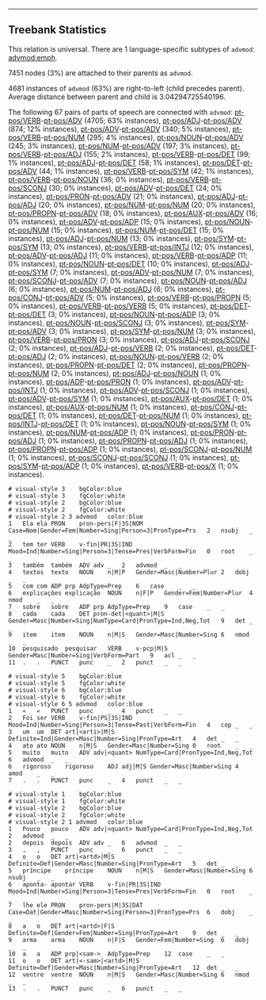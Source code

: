 

--------------------------------------------------------------------------------

## Treebank Statistics

This relation is universal.
There are 1 language-specific subtypes of `advmod`: [advmod:emph]().

7451 nodes (3%) are attached to their parents as `advmod`.

4681 instances of `advmod` (63%) are right-to-left (child precedes parent).
Average distance between parent and child is 3.04294725540196.

The following 67 pairs of parts of speech are connected with `advmod`: [pt-pos/VERB]()-[pt-pos/ADV]() (4705; 63% instances), [pt-pos/ADJ]()-[pt-pos/ADV]() (874; 12% instances), [pt-pos/ADV]()-[pt-pos/ADV]() (340; 5% instances), [pt-pos/VERB]()-[pt-pos/NUM]() (295; 4% instances), [pt-pos/NOUN]()-[pt-pos/ADV]() (245; 3% instances), [pt-pos/NUM]()-[pt-pos/ADV]() (197; 3% instances), [pt-pos/VERB]()-[pt-pos/ADJ]() (155; 2% instances), [pt-pos/VERB]()-[pt-pos/DET]() (99; 1% instances), [pt-pos/ADJ]()-[pt-pos/DET]() (58; 1% instances), [pt-pos/DET]()-[pt-pos/ADV]() (44; 1% instances), [pt-pos/VERB]()-[pt-pos/SYM]() (42; 1% instances), [pt-pos/VERB]()-[pt-pos/NOUN]() (36; 0% instances), [pt-pos/VERB]()-[pt-pos/SCONJ]() (30; 0% instances), [pt-pos/ADV]()-[pt-pos/DET]() (24; 0% instances), [pt-pos/PRON]()-[pt-pos/ADV]() (21; 0% instances), [pt-pos/ADJ]()-[pt-pos/ADJ]() (20; 0% instances), [pt-pos/NUM]()-[pt-pos/NUM]() (20; 0% instances), [pt-pos/PROPN]()-[pt-pos/ADV]() (18; 0% instances), [pt-pos/AUX]()-[pt-pos/ADV]() (16; 0% instances), [pt-pos/ADV]()-[pt-pos/ADP]() (15; 0% instances), [pt-pos/NOUN]()-[pt-pos/NUM]() (15; 0% instances), [pt-pos/NUM]()-[pt-pos/DET]() (15; 0% instances), [pt-pos/ADJ]()-[pt-pos/NUM]() (13; 0% instances), [pt-pos/SYM]()-[pt-pos/SYM]() (13; 0% instances), [pt-pos/VERB]()-[pt-pos/INTJ]() (12; 0% instances), [pt-pos/ADV]()-[pt-pos/ADJ]() (11; 0% instances), [pt-pos/VERB]()-[pt-pos/ADP]() (11; 0% instances), [pt-pos/NOUN]()-[pt-pos/DET]() (10; 0% instances), [pt-pos/ADJ]()-[pt-pos/SYM]() (7; 0% instances), [pt-pos/ADV]()-[pt-pos/NUM]() (7; 0% instances), [pt-pos/SCONJ]()-[pt-pos/ADV]() (7; 0% instances), [pt-pos/NOUN]()-[pt-pos/ADJ]() (6; 0% instances), [pt-pos/NUM]()-[pt-pos/ADJ]() (6; 0% instances), [pt-pos/CONJ]()-[pt-pos/ADV]() (5; 0% instances), [pt-pos/VERB]()-[pt-pos/PROPN]() (5; 0% instances), [pt-pos/VERB]()-[pt-pos/VERB]() (5; 0% instances), [pt-pos/DET]()-[pt-pos/DET]() (3; 0% instances), [pt-pos/NOUN]()-[pt-pos/ADP]() (3; 0% instances), [pt-pos/NOUN]()-[pt-pos/SCONJ]() (3; 0% instances), [pt-pos/SYM]()-[pt-pos/ADV]() (3; 0% instances), [pt-pos/SYM]()-[pt-pos/NUM]() (3; 0% instances), [pt-pos/VERB]()-[pt-pos/PRON]() (3; 0% instances), [pt-pos/ADJ]()-[pt-pos/SCONJ]() (2; 0% instances), [pt-pos/ADJ]()-[pt-pos/VERB]() (2; 0% instances), [pt-pos/DET]()-[pt-pos/ADJ]() (2; 0% instances), [pt-pos/NOUN]()-[pt-pos/VERB]() (2; 0% instances), [pt-pos/PROPN]()-[pt-pos/DET]() (2; 0% instances), [pt-pos/PROPN]()-[pt-pos/NUM]() (2; 0% instances), [pt-pos/ADJ]()-[pt-pos/NOUN]() (1; 0% instances), [pt-pos/ADP]()-[pt-pos/PRON]() (1; 0% instances), [pt-pos/ADV]()-[pt-pos/INTJ]() (1; 0% instances), [pt-pos/ADV]()-[pt-pos/SCONJ]() (1; 0% instances), [pt-pos/ADV]()-[pt-pos/SYM]() (1; 0% instances), [pt-pos/AUX]()-[pt-pos/DET]() (1; 0% instances), [pt-pos/AUX]()-[pt-pos/NUM]() (1; 0% instances), [pt-pos/CONJ]()-[pt-pos/DET]() (1; 0% instances), [pt-pos/DET]()-[pt-pos/NUM]() (1; 0% instances), [pt-pos/INTJ]()-[pt-pos/DET]() (1; 0% instances), [pt-pos/NOUN]()-[pt-pos/SYM]() (1; 0% instances), [pt-pos/NUM]()-[pt-pos/ADP]() (1; 0% instances), [pt-pos/PRON]()-[pt-pos/ADJ]() (1; 0% instances), [pt-pos/PROPN]()-[pt-pos/ADJ]() (1; 0% instances), [pt-pos/PROPN]()-[pt-pos/ADP]() (1; 0% instances), [pt-pos/SCONJ]()-[pt-pos/NUM]() (1; 0% instances), [pt-pos/SCONJ]()-[pt-pos/SCONJ]() (1; 0% instances), [pt-pos/SYM]()-[pt-pos/ADP]() (1; 0% instances), [pt-pos/VERB]()-[pt-pos/X]() (1; 0% instances).


~~~ conllu
# visual-style 3	bgColor:blue
# visual-style 3	fgColor:white
# visual-style 2	bgColor:blue
# visual-style 2	fgColor:white
# visual-style 2 3 advmod	color:blue
1	Ela	ela	PRON	pron-pers|F|3S|NOM	Case=Nom|Gender=Fem|Number=Sing|Person=3|PronType=Prs	2	nsubj	_	_
2	tem	ter	VERB	v-fin|PR|3S|IND	Mood=Ind|Number=Sing|Person=3|Tense=Pres|VerbForm=Fin	0	root	_	_
3	também	também	ADV	adv	_	2	advmod	_	_
4	textos	texto	NOUN	n|M|P	Gender=Masc|Number=Plur	2	dobj	_	_
5	com	com	ADP	prp	AdpType=Prep	6	case	_	_
6	explicações	explicação	NOUN	n|F|P	Gender=Fem|Number=Plur	4	nmod	_	_
7	sobre	sobre	ADP	prp	AdpType=Prep	9	case	_	_
8	cada	cada	DET	pron-det|<quant>|M|S	Gender=Masc|Number=Sing|NumType=Card|PronType=Ind,Neg,Tot	9	det	_	_
9	item	item	NOUN	n|M|S	Gender=Masc|Number=Sing	6	nmod	_	_
10	pesquisado	pesquisar	VERB	v-pcp|M|S	Gender=Masc|Number=Sing|VerbForm=Part	9	acl	_	_
11	.	.	PUNCT	punc	_	2	punct	_	_

~~~


~~~ conllu
# visual-style 5	bgColor:blue
# visual-style 5	fgColor:white
# visual-style 6	bgColor:blue
# visual-style 6	fgColor:white
# visual-style 6 5 advmod	color:blue
1	«	«	PUNCT	punc	_	4	punct	_	_
2	Foi	ser	VERB	v-fin|PS|3S|IND	Mood=Ind|Number=Sing|Person=3|Tense=Past|VerbForm=Fin	4	cop	_	_
3	um	um	DET	art|<arti>|M|S	Definite=Ind|Gender=Masc|Number=Sing|PronType=Art	4	det	_	_
4	ato	ato	NOUN	n|M|S	Gender=Masc|Number=Sing	0	root	_	_
5	muito	muito	ADV	adv|<quant>	NumType=Card|PronType=Ind,Neg,Tot	6	advmod	_	_
6	rigoroso	rigoroso	ADJ	adj|M|S	Gender=Masc|Number=Sing	4	amod	_	_
7	.	.	PUNCT	punc	_	4	punct	_	_

~~~


~~~ conllu
# visual-style 1	bgColor:blue
# visual-style 1	fgColor:white
# visual-style 2	bgColor:blue
# visual-style 2	fgColor:white
# visual-style 2 1 advmod	color:blue
1	Pouco	pouco	ADV	adv|<quant>	NumType=Card|PronType=Ind,Neg,Tot	2	advmod	_	_
2	depois	depois	ADV	adv	_	6	advmod	_	_
3	,	,	PUNCT	punc	_	6	punct	_	_
4	o	o	DET	art|<artd>|M|S	Definite=Def|Gender=Masc|Number=Sing|PronType=Art	5	det	_	_
5	príncipe	príncipe	NOUN	n|M|S	Gender=Masc|Number=Sing	6	nsubj	_	_
6	aponta-	apontar	VERB	v-fin|PR|3S|IND	Mood=Ind|Number=Sing|Person=3|Tense=Pres|VerbForm=Fin	0	root	_	_
7	lhe	ele	PRON	pron-pers|M|3S|DAT	Case=Dat|Gender=Masc|Number=Sing|Person=3|PronType=Prs	6	dobj	_	_
8	a	o	DET	art|<artd>|F|S	Definite=Def|Gender=Fem|Number=Sing|PronType=Art	9	det	_	_
9	arma	arma	NOUN	n|F|S	Gender=Fem|Number=Sing	6	dobj	_	_
10	a	a	ADP	prp|<sam->	AdpType=Prep	12	case	_	_
11	o	o	DET	art|<-sam>|<artd>|M|S	Definite=Def|Gender=Masc|Number=Sing|PronType=Art	12	det	_	_
12	ventre	ventre	NOUN	n|M|S	Gender=Masc|Number=Sing	6	nmod	_	_
13	.	.	PUNCT	punc	_	6	punct	_	_

~~~


